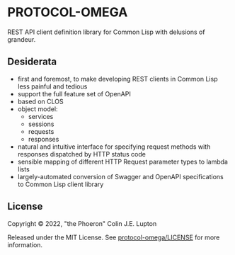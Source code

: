 # PROTOCOL-OMEGA

REST API client definition library for Common Lisp with delusions of grandeur.

## Desiderata

- first and foremost, to make developing REST clients in Common Lisp less
  painful and tedious
- support the full feature set of OpenAPI
- based on CLOS
- object model:
    - services
    - sessions
    - requests
    - responses
- natural and intuitive interface for specifying request methods with responses
  dispatched by HTTP status code
- sensible mapping of different HTTP Request parameter types to lambda lists
- largely-automated conversion of Swagger and OpenAPI specifications to Common
  Lisp client library

## License

Copyright &copy; 2022, "the Phoeron" Colin J.E. Lupton

Released under the MIT License. See [protocol-omega/LICENSE](./LICENSE) for more
information.

